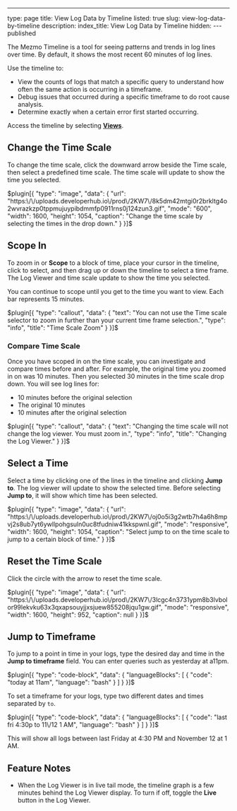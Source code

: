 ---
type: page
title: View Log Data by Timeline
listed: true
slug: view-log-data-by-timeline
description: 
index_title: View Log Data by Timeline
hidden: 
---published

The Mezmo Timeline is a tool for seeing patterns and trends in log lines over time. By default, it shows the most recent 60 minutes of log lines.

Use the timeline to:

- View the counts of logs that match a specific query to understand how often the same action is occurring in a timeframe.
- Debug issues that occurred during a specific timeframe to do root cause analysis.
- Determine exactly when a certain error first started occurring.

Access the timeline by selecting [__Views__](https://app.logdna.com/logs/view).

## Change the Time Scale

To change the time scale, click the downward arrow beside the Time scale, then select a predefined time scale. The time scale will update to show the time you selected.

$plugin[{
    "type": "image",
    "data": {
        "url": "https:\/\/uploads.developerhub.io\/prod\/2KW7\/8k5dm42mtgi0r2brkltg4o2wvrazkzp0tppmujuypibdmmfp0911rns0j124zun3.gif",
        "mode": "600",
        "width": 1600,
        "height": 1054,
        "caption": "Change the time scale by selecting the times in the drop down."
    }
}]$

## Scope In

To zoom in or **Scope** to a block of time, place your cursor in the timeline, click to select, and then drag up or down the timeline to select a time frame. The Log Viewer and time scale update to show the time you selected. 

You can continue to scope until you get to the time you want to view. Each bar represents 15 minutes.

$plugin[{
    "type": "callout",
    "data": {
        "text": "You can not use the Time scale selector to zoom in further than your current time frame selection.",
        "type": "info",
        "title": "Time Scale Zoom"
    }
}]$

### Compare Time Scale

Once you have scoped in on the time scale, you can investigate and compare times before and after. For example, the original time you zoomed in on was 10 minutes. Then you selected 30 minutes in the time scale drop down. You will see log lines for:

- 10 minutes before the original selection 
- The original 10 minutes
- 10 minutes after the original selection

$plugin[{
    "type": "callout",
    "data": {
        "text": "Changing the time scale will not change the log viewer. You must zoom in.",
        "type": "info",
        "title": "Changing the Log Viewer."
    }
}]$

## Select a Time

Select a time by clicking one of the lines in the timeline and clicking **Jump to**. The log viewer will update to show the selected time. Before selecting **Jump to**, it will show which time has been selected.

$plugin[{
    "type": "image",
    "data": {
        "url": "https:\/\/uploads.developerhub.io\/prod\/2KW7\/oj0o5i3g2wtb7h4a6h8mpvj2s8ub7yt6ywllpohgsuln0uc8tfudniw41kkspwnl.gif",
        "mode": "responsive",
        "width": 1600,
        "height": 1054,
        "caption": "Select jump to on the time scale to jump to a certain block of time."
    }
}]$

## Reset the Time Scale

Click the circle with the arrow to reset the time scale.

$plugin[{
    "type": "image",
    "data": {
        "url": "https:\/\/uploads.developerhub.io\/prod\/2KW7\/3lcgc4n3731ypm8b3lvbolor99lekvku63x3qxapsouyjjxsjuew855208jqu1gw.gif",
        "mode": "responsive",
        "width": 1600,
        "height": 952,
        "caption": null
    }
}]$

## Jump to Timeframe

To jump to a point in time in your logs, type the desired day and time in the **Jump to timeframe** field. You can enter queries such as yesterday at a11pm.

$plugin[{
    "type": "code-block",
    "data": {
        "languageBlocks": [
            {
                "code": "today at 11am",
                "language": "bash"
            }
        ]
    }
}]$

To set a timeframe for your logs, type two different dates and times separated by `to`.

$plugin[{
    "type": "code-block",
    "data": {
        "languageBlocks": [
            {
                "code": "last fri 4:30p to 11\/12 1 AM",
                "language": "bash"
            }
        ]
    }
}]$

This will show all logs between last Friday at 4:30 PM and November 12 at 1 AM.

## Feature Notes

- When the Log Viewer is in live tail mode, the timeline graph is a few minutes behind the Log Viewer display. To turn if off, toggle the **Live** button in the Log Viewer.

